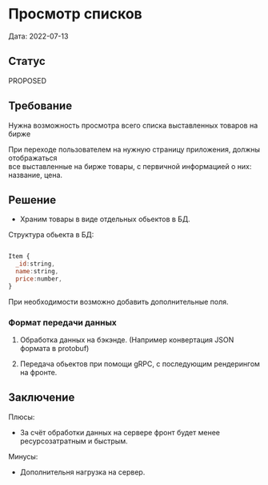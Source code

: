 # Просмотр списков

Дата: 2022-07-13

## Статус

PROPOSED

## Требование

Нужна возможность просмотра всего списка выставленных товаров на бирже

  При переходе пользователем на нужную страницу приложения, должны отображаться</br>
  все выставленные на бирже товары, с первичной информацией о них:  название, цена.

## Решение

- Храним товары в виде отдельных обьектов в БД.

Структура обьекта в БД:

```js

Item {
  _id:string,
  name:string,
  price:number,
}
```

При необходимости возможно добавить дополнительные поля.

### Формат передачи данных

1. Обработка данных на бэкэнде.
(Например конвертация JSON формата в protobuf)

2. Передача обьектов при помощи gRPC, с последующим рендерингом на фронте.

## Заключение

Плюсы:

- За счёт обработки данных на сервере фронт будет менее ресурсозатратным и быстрым.

Минусы:

- Дополнительня нагрузка на сервер.
